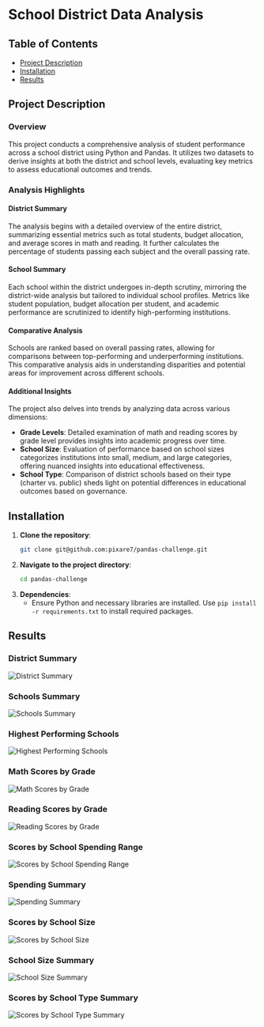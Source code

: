 # School District Data Analysis

## Table of Contents
- [Project Description](#project-description)
- [Installation](#installation)
- [Results](#results)

## Project Description

### Overview
This project conducts a comprehensive analysis of student performance across a school district using Python and Pandas. It utilizes two datasets to derive insights at both the district and school levels, evaluating key metrics to assess educational outcomes and trends.

### Analysis Highlights

#### District Summary
The analysis begins with a detailed overview of the entire district, summarizing essential metrics such as total students, budget allocation, and average scores in math and reading. It further calculates the percentage of students passing each subject and the overall passing rate.

#### School Summary
Each school within the district undergoes in-depth scrutiny, mirroring the district-wide analysis but tailored to individual school profiles. Metrics like student population, budget allocation per student, and academic performance are scrutinized to identify high-performing institutions.

#### Comparative Analysis
Schools are ranked based on overall passing rates, allowing for comparisons between top-performing and underperforming institutions. This comparative analysis aids in understanding disparities and potential areas for improvement across different schools.

#### Additional Insights
The project also delves into trends by analyzing data across various dimensions:
- **Grade Levels**: Detailed examination of math and reading scores by grade level provides insights into academic progress over time.
- **School Size**: Evaluation of performance based on school sizes categorizes institutions into small, medium, and large categories, offering nuanced insights into educational effectiveness.
- **School Type**: Comparison of district schools based on their type (charter vs. public) sheds light on potential differences in educational outcomes based on governance.

## Installation

1. **Clone the repository**:
    ```sh
    git clone git@github.com:pixare7/pandas-challenge.git
    ```
2. **Navigate to the project directory**:
    ```sh
    cd pandas-challenge
    ```
3. **Dependencies**:
   - Ensure Python and necessary libraries are installed. Use `pip install -r requirements.txt` to install required packages.

## Results 

### District Summary
![District Summary](https://github.com/pixare7/pandas-challenge/blob/main/Images_of_Results/1%20District%20Summary.png)

### Schools Summary
![Schools Summary](https://github.com/pixare7/pandas-challenge/blob/main/Images_of_Results/2%20Schools%20Summary.png)

### Highest Performing Schools
![Highest Performing Schools](https://github.com/pixare7/pandas-challenge/blob/main/Images_of_Results/3%20Highest%20Performing%20Schools.png)

### Math Scores by Grade
![Math Scores by Grade](https://github.com/pixare7/pandas-challenge/blob/main/Images_of_Results/4%20Math%20Scores%20by%20Grade.png)

### Reading Scores by Grade
![Reading Scores by Grade](https://github.com/pixare7/pandas-challenge/blob/main/Images_of_Results/5%20Reading%20Scores%20by%20Grade.png)

### Scores by School Spending Range
![Scores by School Spending Range](https://github.com/pixare7/pandas-challenge/blob/main/Images_of_Results/6%20Scores%20by%20School%20Spending%20Range.png)

### Spending Summary
![Spending Summary](https://github.com/pixare7/pandas-challenge/blob/main/Images_of_Results/7%20Spending%20Summary.png)

### Scores by School Size
![Scores by School Size](https://github.com/pixare7/pandas-challenge/blob/main/Images_of_Results/8%20Scores%20by%20School%20Size.png)

### School Size Summary
![School Size Summary](https://github.com/pixare7/pandas-challenge/blob/main/Images_of_Results/9%20School%20Size%20Summary.png)

### Scores by School Type Summary
![Scores by School Type Summary](https://github.com/pixare7/pandas-challenge/blob/main/Images_of_Results/10%20Scores%20by%20School%20Type%20Summary.png)
